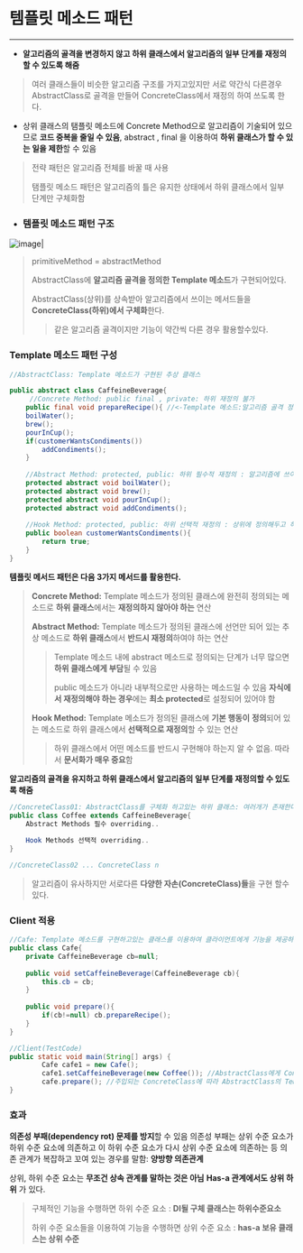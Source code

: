 # 템플릿 메소드 패턴

---

+ **알고리즘의 골격을 변경하지 않고 하위 클래스에서 알고리즘의 일부 단계를 재정의할 수 있도록 해줌**

> 여러 클래스들이 비슷한 알고리즘 구조를 가지고있지만 서로 약간식 다른경우 AbstractClass로 골격을 만들어 ConcreteClass에서 재정의 하여 쓰도록 한다.

+ 상위 클래스의 탬플릿 메소드에 Concrete Method으로 알고리즘이 기술되어 있으므로 **코드 중복을 줄일 수 있음**, abstract , final 을 이용하여 **하위 클래스가 할 수 있는 일을 제한**할 수 있음

> 전략 패턴은 알고리즘 전체를 바꿀 때 사용
>
> 탬플릿 메소드 패턴은 알고리즘의 틀은 유지한 상태에서 하위 클래스에서 일부 단계만 구체화함





+ ### **템플릿 메소드 패턴 구조**

![image](https://user-images.githubusercontent.com/68331041/139837694-1192dfd9-d8f2-4b15-9dc0-7ad245b3c976.png)|

> primitiveMethod = abstractMethod
>
> AbstractClass에 **알고리즘 골격을 정의한 Template 메소드**가 구현되어있다.
>
> AbstractClass(상위)를 상속받아 알고리즘에서 쓰이는 메서드들을 **ConcreteClass(하위)에서 구체화**한다.
>
> > 같은 알고리즘 골격이지만 기능이 약간씩 다른 경우 활용할수있다.



### Template 메소드 패턴 구성

~~~java
//AbstractClass: Template 메소드가 구현된 추상 클래스

public abstract class CaffeineBeverage{
     //Concrete Method: public final , private: 하위 재정의 불가
    public final void prepareRecipe(){ //<-Template 메소드:알고리즘 골격 정의
    boilWater();
    brew();
    pourInCup();
    if(customerWantsCondiments())
    	addCondiments();
    }
    
    //Abstract Method: protected, public: 하위 필수적 재정의 : 알고리즘에 쓰이는 메서드들 하위 클래스에게 정의 위임
    protected abstract void boilWater();
    protected abstract void brew(); 
    protected abstract void pourInCup(); 
    protected abstract void addCondiments(); 
    
    //Hook Method: protected, public: 하위 선택적 재정의 : 상위에 정의해두고 하위에서 선택적으로 재정의하도록 함
    public boolean customerWantsCondiments(){ 
    	return true;
    }
}
~~~

**템플릿 메서드 패턴은 다음 3가지 메서드를 활용한다.**

> **Concrete Method:** Template 메소드가 정의된 클래스에 완전히 정의되는 메소드로 **하위 클래스**에서는 **재정의하지 않아야 하는** 연산
>
> **Abstract Method:** Template 메소드가 정의된 클래스에 선언만 되어 있는 추상 메소드로 **하위 클래스**에서 **반드시 재정의**하여야 하는 연산
>
> > Template 메소드 내에 abstract 메소드로 정의되는 단계가 너무 많으면 **하위 클래스에게 부담**될 수 있음
> >
> > public 메소드가 아니라 내부적으로만 사용하는 메소드일 수 있음 **자식에서 재정의해야 하는 경우**에는 **최소 protected**로 설정되어 있어야 함
>
> **Hook Method:** Template 메소드가 정의된 클래스에 **기본 행동이** **정의**되어 있는 메소드로 하위 클래스에서 **선택적으로 재정의**할 수 있는 연산
>
> > 하위 클래스에서 어떤 메소드를 반드시 구현해야 하는지 알 수 없음. 따라서 **문서화가 매우 중요**함

**알고리즘의 골격을 유지하고 하위 클래스에서 알고리즘의 일부 단계를 재정의할 수 있도록 해줌**



~~~java
//ConcreteClass01: AbstractClass를 구체화 하고있는 하위 클래스: 여러개가 존재한다.
public class Coffee extends CaffeineBeverage{
    Abstract Methods 필수 overriding..
   
    Hook Methods 선택적 overriding..
}

//ConcreteClass02 ... ConcreteClass n
~~~

> 알고리즘이 유사하지만 서로다른 **다양한 자손(ConcreteClass)들**을 구현 할수있다.



### Client 적용

~~~java
//Cafe: Template 메소드를 구현하고있는 클래스를 이용하여 클라이언트에게 기능을 제공하는 클래스
public class Cafe{
    private CaffeineBeverage cb=null;
    
    public void setCaffeineBeverage(CaffeineBeverage cb){
        this.cb = cb;
    }
    
    public void prepare(){
        if(cb!=null) cb.prepareRecipe();
    }
}
~~~

~~~java
//Client(TestCode)
public static void main(String[] args) {
        Cafe cafe1 = new Cafe();
        cafe1.setCaffeineBeverage(new Coffee()); //AbstractClass에게 ConcreteClass 주입
        cafe.prepare(); //주입되는 ConcreteClass에 따라 AbstractClass의 Template method의 결과가 다르게 나온다.
}
~~~



### 효과

**의존성 부패(dependency rot) 문제를 방지**할 수 있음 의존성 부패는 상위 수준 요소가 하위 수준 요소에 의존하고 이 하위 수준 요소가 다시 상위 수준 요소에 의존하는 등 의존 관계가 복잡하고 꼬여 있는 경우를 말함: **양방향 의존관계**

상위, 하위 수준 요소는 **무조건 상속 관계를 말하는 것은 아님** **Has-a 관계에서도 상위 하위** 가 있다.

> 구체적인 기능을 수행하면 하위 수준 요소 : **DI될  구체 클래스는 하위수준요소**
>
> 하위 수준 요소들을 이용하여 기능을 수행하면 상위 수준 요소 : **has-a 보유 클래스는 상위 수준** 



